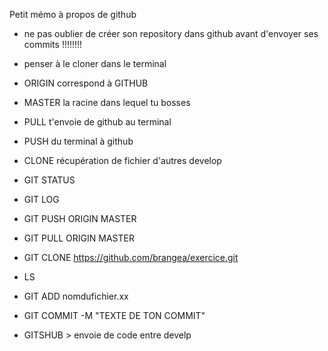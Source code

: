 Petit mémo à propos de github

- ne pas oublier de créer son repository dans github avant d'envoyer ses commits !!!!!!!!

- penser à le cloner dans le terminal

- ORIGIN correspond à GITHUB

- MASTER la racine dans lequel tu bosses

- PULL t'envoie de github au terminal

- PUSH du terminal à github

- CLONE récupération de fichier d'autres develop

- GIT STATUS

- GIT LOG

- GIT PUSH ORIGIN MASTER

- GIT PULL ORIGIN MASTER

- GIT CLONE https://github.com/brangea/exercice.git

- LS

- GIT ADD nomdufichier.xx

- GIT COMMIT -M "TEXTE DE TON COMMIT"

- GITSHUB > envoie de code entre develp 



